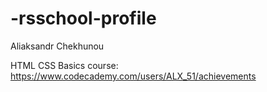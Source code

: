 # -rsschool-profile

Aliaksandr Chekhunou

HTML CSS Basics course: https://www.codecademy.com/users/ALX_51/achievements
